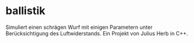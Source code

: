 # ballistik
Simuliert einen schrägen Wurf mit einigen Parametern unter Berücksichtigung des Luftwiderstands. Ein Projekt von Julius Herb in C++.
